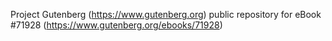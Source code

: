 Project Gutenberg (https://www.gutenberg.org) public repository
for eBook #71928 (https://www.gutenberg.org/ebooks/71928)
